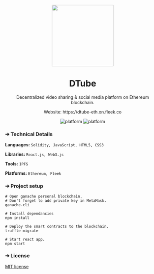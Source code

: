 <p align="center">
  <img align="center" src="https://github.com/AkhileshThite/DTube/blob/main/public/readme.png" width="200" height="200"></img>
</p>

<h1 align="center">DTube</h1>

<p aign="center">
  <p align="center">Decentralized video sharing & social media platform on Ethereum blockchain.</p>
  <p align="center">Website: <a href="https://dtube-eth.on.fleek.co"></a>https://dtube-eth.on.fleek.co</p>
</p>

<div align="center">
  <img src="https://img.shields.io/github/repo-size/akhileshthite/DTube" alt="platform">
  <!--<img src="https://img.shields.io/github/v/release/AkhileshThite/DTube" alt="GitHub release" />-->
  <img src="https://img.shields.io/badge/Platform-Ethereum-purple.svg" alt="platform">
</div>

### ➔ Technical Details
**Languages:**
```Solidity, JavaScript, HTML5, CSS3```

**Libraries:** 
```React.js, Web3.js```

**Tools:** 
```IPFS```

**Platforms:** 
```Ethereum, Fleek```

### ➔ Project setup
```
# Open ganache personal blockchain.
# Don't forget to add private key in MetaMask.
ganache-cli

# Install dependancies
npm install

# Deploy the smart contracts to the blockchain.
truffle migrate

# Start react app.
npm start
```

### ➔ License
[MIT license](https://github.com/AkhileshThite/DTube/blob/main/LICENSE) 
